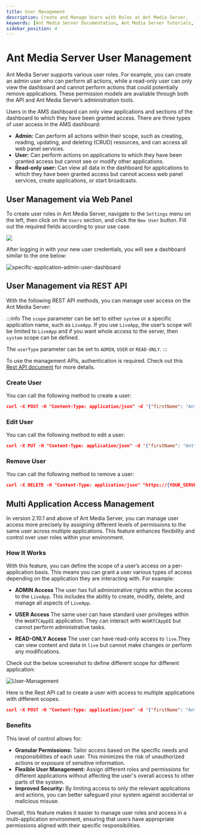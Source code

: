 ```yaml
---
title: User Management
description: Create and Manage Users with Roles at Ant Media Server. 
keywords: [Ant Media Server Documentation, Ant Media Server Tutorials, User Management, Create and Manage Users with Roles]
sidebar_position: 4
---
```


# Ant Media Server User Management

Ant Media Server supports various user roles. For example, you can create an admin user who can perform all actions, while a read-only user can only view the dashboard and cannot perform actions that could potentially remove applications. These permission models are available through both the API and Ant Media Server’s administration tools.

Users in the AMS dashboard can only view applications and sections of the dashboard to which they have been granted access. There are three types of user access in the AMS dashboard:

*   **Admin:** Can perform all actions within their scope, such as creating, reading, updating, and deleting (CRUD) resources, and can access all web panel services.
*   **User:** Can perform actions on applications to which they have been granted access but cannot see or modify other applications.
*   **Read-only user:** Can view all data in the dashboard for applications to which they have been granted access but cannot access web panel services, create applications, or start broadcasts.

## User Management via Web Panel

To create user roles in Ant Media Server, navigate to the `Settings` menu on the left, then click on the `Users` section, and click the `New User` button. Fill out the required fields according to your use case.

![](@site/static/img/get-started/user-management/user-management.png)

After logging in with your new user credentials, you will see a dashboard similar to the one below:

![specific-application-admin-user-dashboard](https://antmedia.io/wp-content/uploads/2022/02/specific-application-admin-user-dashboard.png)

## User Management via REST API

With the following REST API methods, you can manage user access on the Ant Media Server:

:::info
The `scope` parameter can be set to either `system` or a specific application name, such as `LiveApp`. If you use `LiveApp`, the user’s scope will be limited to `LiveApp` and if you want whole access to the server, then `system` scope can be defined.

The `userType` parameter can be set to `ADMIN`, `USER` or `READ-ONLY`.
:::

To use the management APIs, authentication is required. Check out this [Rest API document](https://antmedia.io/docs/guides/developer-sdk-and-api/rest-api-guide/management-rest-apis/) for more details.

### Create User

You can call the following method to create a user:

```json
curl -X POST -H "Content-Type: application/json" -d '{"firstName": "Ant", "lastName": "Media", "email": "abc@antmedia.io", "password": "testtest", "scope": "system", "userType": "ADMIN"}'  "https://{YOUR_SERVER_ADDRESS}:5443/rest/v2/users"
```    

### Edit User

You can call the following method to edit a user:

```json
curl -X PUT -H "Content-Type: application/json" -d '{"firstName": "Ant", "lastName": "Media", "email": "test", "password": "testtest", "scope": "system", "userType": "USER"}'  "https://{YOUR_SERVER_ADDRESS}:5443/rest/v2/users"
```

### Remove User

You can call the following method to remove a user:

```json
curl -X DELETE -H "Content-Type: application/json" "https://{YOUR_SERVER_ADDRESS}:5443/rest/v2/users/{username}"
```

## Multi Application Access Management

In version 2.10.1 and above of Ant Media Server, you can manage user access more precisely by assigning different levels of permissions to the same user across multiple applications. This feature enhances flexibility and control over user roles within your environment.

### How It Works

With this feature, you can define the scope of a user’s access on a per-application basis. This means you can grant a user various types of access depending on the application they are interacting with. For example:

*   **ADMIN Access** The user has full administrative rights within the access to the `LiveApp`. This includes the ability to create, modify, delete, and manage all aspects of `LiveApp`. 

*   **USER Access** The same user can have standard user privileges within the `WebRTCAppEE` application. They can interact with `WebRTCAppEE` but cannot perform administrative tasks.

*   **READ-ONLY Access** The user can have read-only access to `live`.They can view content and data in `live` but cannot make changes or perform any modifications.

Check out the below screenshot to define different scope for different application:

![User-Management](@site/static/img/user-management/user_management_screen.png)

Here is the Rest API call to create a user with access to multiple applications with different scopes.

```json
curl -X POST -H "Content-Type: application/json" -d '{"firstName": "Ant", "lastName": "Media", "email":  "abc@antmedia.io", "password": "testtest", "appNameUserType": {"LiveApp": "ADMIN",  "WebRTCAppEE": "USER", "live": "READ_ONLY"}}'  "https://{YOUR_SERVER_ADDRESS}:5443/rest/v2/users"
```

### Benefits

This level of control allows for:

*   **Granular Permissions:** Tailor access based on the specific needs and responsibilities of each user. This minimizes the risk of unauthorized actions or exposure of sensitive information.
*   **Flexible User Management:** Assign different roles and permissions for different applications without affecting the user's overall access to other parts of the system.
*   **Improved Security:** By limiting access to only the relevant applications and actions, you can better safeguard your system against accidental or malicious misuse.

Overall, this feature makes it easier to manage user roles and access in a multi-application environment, ensuring that users have appropriate permissions aligned with their specific responsibilities.
